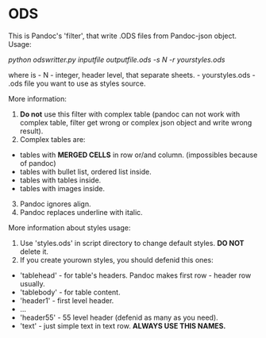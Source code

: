 # ODS
This is Pandoc's 'filter', that write .ODS files from Pandoc-json object.
Usage:

*python odswritter.py inputfile outputfile.ods -s N -r yourstyles.ods*

where is - N - integer, header level, that separate sheets. 
         - yourstyles.ods - .ods file you want to use as styles source.


More information:
1) **Do not** use this filter with complex table (pandoc can not work with complex table, filter get wrong or complex json object and write wrong result).
2) Complex tables are: 
 - tables with **MERGED CELLS** in row or/and column. (impossibles because of pandoc)
 - tables with bullet list, ordered list inside. 
 - tables with tables inside. 
 - tables with images inside.
3) Pandoc ignores align.
4) Pandoc replaces underline with italic.

More information about styles usage: 
1) Use 'styles.ods' in script directory to change default styles. **DO NOT** delete it.
2) If you create yourown styles, you should defenid this ones:
 - 'tablehead' - for table's headers. Pandoc makes first row - header row usually.
 - 'tablebody' - for table content.
 - 'header1' - first level header.
 - ...
 - 'header55' - 55 level header (defenid as many as you need).
 - 'text' - just simple text in text row.
 **ALWAYS USE THIS NAMES.**

